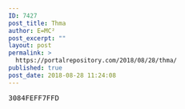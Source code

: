 ```yaml
---
ID: 7427
post_title: Thma
author: E=MC²
post_excerpt: ""
layout: post
permalink: >
  https://portalrepository.com/2018/08/28/thma/
published: true
post_date: 2018-08-28 11:24:08
---
```

<pre>3084FEFF7FFD</pre>